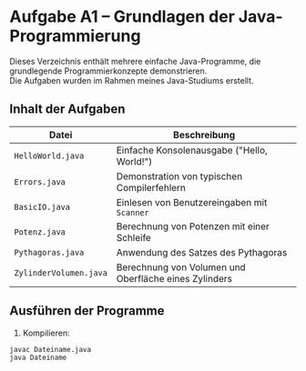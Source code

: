 # Aufgabe A1 – Grundlagen der Java-Programmierung

Dieses Verzeichnis enthält mehrere einfache Java-Programme, die grundlegende Programmierkonzepte demonstrieren.  
Die Aufgaben wurden im Rahmen meines Java-Studiums erstellt.

## Inhalt der Aufgaben

| Datei                    | Beschreibung                                           |
|--------------------------|--------------------------------------------------------|
| `HelloWorld.java`        | Einfache Konsolenausgabe ("Hello, World!")             |
| `Errors.java`            | Demonstration von typischen Compilerfehlern            |
| `BasicIO.java`           | Einlesen von Benutzereingaben mit `Scanner`            |
| `Potenz.java`            | Berechnung von Potenzen mit einer Schleife             |
| `Pythagoras.java`        | Anwendung des Satzes des Pythagoras                    |
| `ZylinderVolumen.java`   | Berechnung von Volumen und Oberfläche eines Zylinders  |

## Ausführen der Programme

1. Kompilieren:
```bash
javac Dateiname.java
java Dateiname